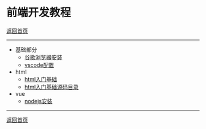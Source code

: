 # 前端开发教程

[返回首页](/main/README.md)

---

- 基础部分
  - [谷歌浏览器安装](/web/vscode/chrome.md)
  - [vscode配置](/web/vscode/README.md)
- html
  - [html入门基础](/web/basic/README.md)
  - [html入门基础源码目录](/web/html/)
- vue
  - [nodejs安装](/web/vue-docs/nodejs.md)

---

[返回首页](/main/README.md)
